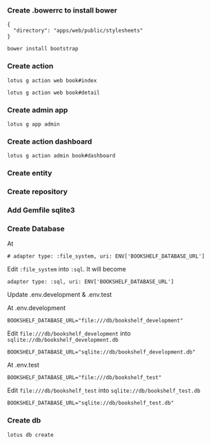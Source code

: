 ### Create .bowerrc to install bower
```
{
  "directory": "apps/web/public/stylesheets"
}
```

```
bower install bootstrap
```

### Create action

```
lotus g action web book#index

lotus g action web book#detail
```

### Create admin app

```
lotus g app admin
```

### Create action dashboard

```
lotus g action admin book#dashboard
```

### Create entity

### Create repository

### Add Gemfile sqlite3

### Create Database

At

```
# adapter type: :file_system, uri: ENV['BOOKSHELF_DATABASE_URL']
```

Edit `:file_system` into `:sql`. It will become

```
adapter type: :sql, uri: ENV['BOOKSHELF_DATABASE_URL']
```

Update .env.development & .env.test

At .env.development

```
BOOKSHELF_DATABASE_URL="file:///db/bookshelf_development"
```

Edit `file:///db/bookshelf_development` into `sqlite://db/bookshelf_development.db`

```
BOOKSHELF_DATABASE_URL="sqlite://db/bookshelf_development.db"
```

At .env.test

```
BOOKSHELF_DATABASE_URL="file:///db/bookshelf_test"
```

Edit `file:///db/bookshelf_test` into `sqlite://db/bookshelf_test.db`

```
BOOKSHELF_DATABASE_URL="sqlite://db/bookshelf_test.db"
```

### Create db
```
lotus db create
```
